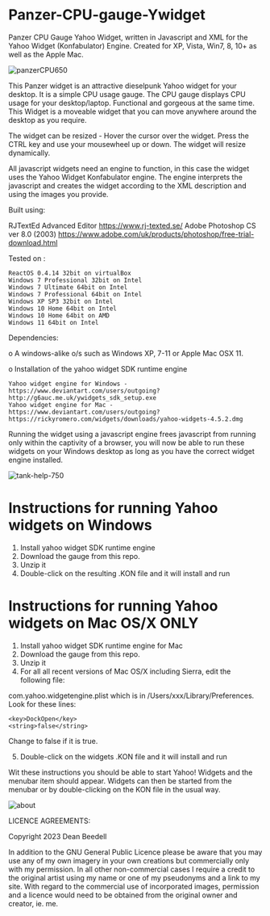 # Panzer-CPU-gauge-Ywidget
 
Panzer CPU Gauge Yahoo Widget, written in Javascript and XML for the Yahoo 
Widget (Konfabulator) Engine. Created for XP, Vista, Win7, 8, 10+ as well as the 
Apple Mac.

![panzerCPU650](https://github.com/yereverluvinunclebert/Panzer-CPU-gauge-Ywidget/assets/2788342/b288540c-7a79-42e1-8281-ec77ce2b36b5)

This Panzer widget is an attractive dieselpunk Yahoo widget for your desktop. 
It is a simple CPU usage gauge. The CPU gauge displays CPU usage for your 
desktop/laptop. Functional and gorgeous at the same time. This Widget is a 
moveable widget that you can move anywhere around the desktop as you require.

The widget can be resized - Hover the cursor over the widget. Press the CTRL key 
and use your mousewheel up or down. The widget will resize dynamically.

All javascript widgets need an engine to function, in this case the widget uses 
the Yahoo Widget Konfabulator engine. The engine interprets the javascript and 
creates the widget according to the XML description and using the images you 
provide. 

Built using: 

  RJTextEd Advanced Editor  https://www.rj-texted.se/ 
   Adobe Photoshop CS ver 8.0 (2003)  https://www.adobe.com/uk/products/photoshop/free-trial-download.html  

Tested on :

	ReactOS 0.4.14 32bit on virtualBox    
	Windows 7 Professional 32bit on Intel    
	Windows 7 Ultimate 64bit on Intel    
	Windows 7 Professional 64bit on Intel    
	Windows XP SP3 32bit on Intel    
	Windows 10 Home 64bit on Intel    
	Windows 10 Home 64bit on AMD    
	Windows 11 64bit on Intel  
	
Dependencies:

o A windows-alike o/s such as Windows XP, 7-11 or Apple Mac OSX 11.    	

o Installation of the yahoo widget SDK runtime engine  

	Yahoo widget engine for Windows - https://www.deviantart.com/users/outgoing?http://g6auc.me.uk/ywidgets_sdk_setup.exe  
	Yahoo widget engine for Mac - https://www.deviantart.com/users/outgoing?https://rickyromero.com/widgets/downloads/yahoo-widgets-4.5.2.dmg

Running the widget using a javascript engine frees javascript from running only 
within the captivity of a browser, you will now be able to run these widgets on 
your Windows desktop as long as you have the correct widget engine installed.

![tank-help-750](https://github.com/yereverluvinunclebert/Panzer-CPU-gauge-Ywidget/assets/2788342/7111d9a1-f5c1-4b9e-a27d-47f5482bbdb0)

 
Instructions for running Yahoo widgets on Windows
=================================================

1. Install yahoo widget SDK runtime engine
2. Download the gauge from this repo.
3. Unzip it
4. Double-click on the resulting .KON file and it will install and run

Instructions for running Yahoo widgets on Mac OS/X ONLY
========================================================

1. Install yahoo widget SDK runtime engine for Mac
2. Download the gauge from this repo.
3. Unzip it
4. For all all recent versions of Mac OS/X including Sierra, edit the following 
file:

com.yahoo.widgetengine.plist which is in /Users/xxx/Library/Preferences. Look 
for these lines: 
   
	<key>DockOpen</key>  
	<string>false</string>  

Change to false if it is true.

5. Double-click on the widgets .KON file and it will install and run

Wit these instructions you should be able to start Yahoo! Widgets and the 
menubar item should appear. Widgets can then be started from the menubar or by 
double-clicking on the KON file in the usual way.

![about](https://github.com/yereverluvinunclebert/Panzer-CPU-gauge-Ywidget/assets/2788342/cad3ea10-1a1f-4d8c-a125-02816d620bb0)


LICENCE AGREEMENTS:

Copyright 2023 Dean Beedell

In addition to the GNU General Public Licence please be aware that you may use
any of my own imagery in your own creations but commercially only with my
permission. In all other non-commercial cases I require a credit to the
original artist using my name or one of my pseudonyms and a link to my site.
With regard to the commercial use of incorporated images, permission and a
licence would need to be obtained from the original owner and creator, ie. me.
